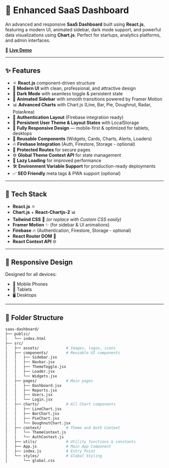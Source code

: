 # 🚀 Enhanced SaaS Dashboard

An advanced and responsive **SaaS Dashboard** built using **React.js**, featuring a modern UI, animated sidebar, dark mode support, and powerful data visualizations using **Chart.js**. Perfect for startups, analytics platforms, and admin interfaces.

🔗 **[Live Demo](https://saas-dashboard-teal.vercel.app/)**

---

## ✨ Features

- ⚛️ **React.js** component-driven structure
- 🎨 **Modern UI** with clean, professional, and attractive design
- 🌙 **Dark Mode** with seamless toggle & persistent state
- 🧭 **Animated Sidebar** with smooth transitions powered by Framer Motion
- 📊 **Advanced Charts** with Chart.js (Line, Bar, Pie, Doughnut, Radar, PolarArea)
- 🔐 **Authentication Layout** (Firebase integration ready)
- 🔄 **Persistent User Theme & Layout States** with LocalStorage
- 📱 **Fully Responsive Design** — mobile-first & optimized for tablets, desktops
- 🧩 **Reusable Components** (Widgets, Cards, Charts, Alerts, Loaders)
- 🔥 **Firebase Integration** (Auth, Firestore, Storage - optional)
- 🎯 **Protected Routes** for secure pages
- ⚙️ **Global Theme Context API** for state management
- 🚀 **Lazy Loading** for improved performance
- 🛠️ **Environment Variable Support** for production-ready deployments
- ✅ **SEO Friendly** meta tags & PWA support (optional)

---

## 🧪 Tech Stack

- **React.js** ⚛️
- **Chart.js** + **React-Chartjs-2** 📊
- **Tailwind CSS** 🎨 *(or replace with Custom CSS easily)*
- **Framer Motion** ✨ (for sidebar & UI animations)
- **Firebase** 🔥 (Authentication, Firestore, Storage - optional)
- **React Router DOM** 🔄
- **React Context API** 🌐

---

## 📱 Responsive Design

Designed for all devices:

- 📱 Mobile Phones  
- 📲 Tablets  
- 🖥️ Desktops

---

## 📁 Folder Structure

```bash
saas-dashboard/
├── public/
│   └── index.html
├── src/
│   ├── assets/            # Images, logos, icons
│   ├── components/        # Reusable UI components
│   │   ├── Sidebar.jsx
│   │   ├── Navbar.jsx
│   │   ├── ThemeToggle.jsx
│   │   ├── Loader.jsx
│   │   └── Widgets.jsx
│   ├── pages/             # Main pages
│   │   ├── Dashboard.jsx
│   │   ├── Reports.jsx
│   │   ├── Users.jsx
│   │   └── Login.jsx
│   ├── charts/            # All Chart components
│   │   ├── LineChart.jsx
│   │   ├── BarChart.jsx
│   │   ├── PieChart.jsx
│   │   └── DoughnutChart.jsx
│   ├── context/           # Theme and Auth Context
│   │   └── ThemeContext.js
│   │   └── AuthContext.js
│   ├── utils/             # Utility functions & constants
│   ├── App.js             # Main App Component
│   ├── index.js           # Entry Point
│   └── styles/            # Global Styling
│       └── global.css
```
